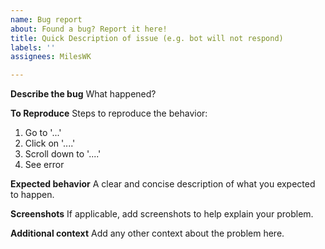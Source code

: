 ```yaml
---
name: Bug report
about: Found a bug? Report it here!
title: Quick Description of issue (e.g. bot will not respond)
labels: ''
assignees: MilesWK

---
```


**Describe the bug**
What happened?

**To Reproduce**
Steps to reproduce the behavior:
1. Go to '...'
2. Click on '....'
3. Scroll down to '....'
4. See error

**Expected behavior**
A clear and concise description of what you expected to happen.

**Screenshots**
If applicable, add screenshots to help explain your problem.

**Additional context**
Add any other context about the problem here.
